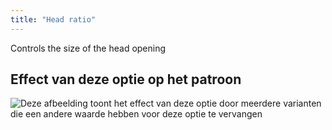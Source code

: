 ```yaml
---
title: "Head ratio"
---
```


Controls the size of the head opening

## Effect van deze optie op het patroon

![Deze afbeelding toont het effect van deze optie door meerdere varianten die een andere waarde hebben voor deze optie te vervangen](tiberius_headratio_sample.svg "Effect van deze optie op het patroon")
